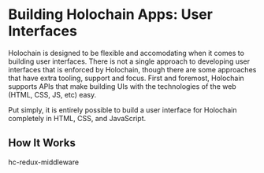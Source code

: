 # Building Holochain Apps: User Interfaces

Holochain is designed to be flexible and accomodating when it comes to building user interfaces. There is not a single approach to developing user interfaces that is enforced by Holochain, though there are some approaches that have extra tooling, support and focus. First and foremost, Holochain supports APIs that make building UIs with the technologies of the web (HTML, CSS, JS, etc) easy.

Put simply, it is entirely possible to build a user interface for Holochain completely in HTML, CSS, and JavaScript.

## How It Works







hc-redux-middleware